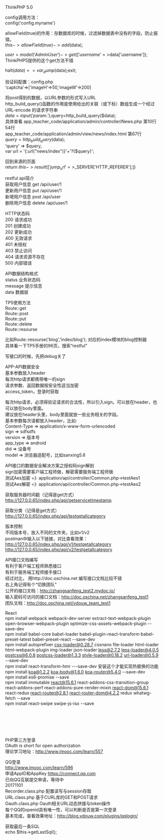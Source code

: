 ThinkPHP 5.0 <br>

config调用方法：<br>
config('config.myname') <br>

allowField(true)的作用：存数据库的时候，过滤掉数据表中没有的字段，防止报错。 <br>
$this->allowField(true)->add($data); <br>

$user=model('AdminUser')->get(['username'=>$data['username']); <br>
ThinkPHP5提供的这个get方法不错 <br>

halt($data) == var_dump($data);exit; <br>

验证码配置：config.php <br>
'captcha'=>['imageH'=>50,'imageW'=>200] <br>

将post得到的数据，以URL参数的形式写入URL <br>
http_build_query()函数的作用是使用给出的关联（或下标）数组生成一个经过 URL-encode 的请求字符串 <br>
$data=input('param.');$query=http_build_query($data); <br>
具体查看 app_teacher_code/application/admin/controller/News.php 第10行 54行 <br>
app_teacher_code/application/admin/view/news/index.html 第67行 <br>
$query = http_build_query($data); <br>
'query' => $query, <br>
var url = '{:url("news/index")}'+'?{$query}'; <br>

回到来源的页面 <br>
return $this->result(['jump_url'=>$_SERVER['HTTP_REFERER'];]) <br>

restful api简介 <br>
获取用户信息 get /api/user/1 <br>
更新用户信息 put /api/user/1 <br>
新增用户信息 post /api/user <br>
删除用户信息 delete /api/user/1 <br>

HTTP状态码 <br>
200 请求成功 <br>
201 创建成功 <br>
202 更新成功 <br>
400 无效请求 <br>
401 未授权 <br>
403 禁止访问 <br>
404 请求资源不存在 <br>
500 内部错误 <br>

API数据结构格式 <br>
status 业务状态码 <br>
message 提示信息 <br>
data 数据层 <br>

TP5使用方法 <br>
Route::get <br>
Route::post <br>
Route::put <br>
Route::delete <br>
Route::resourse <br>

比如Route::resourse('blog','index/blog'); 对应的index模块的blog控制器 <br>
具体看一下TP5手册的96页，搜索“restful” <br>

写接口的时候，先把debug关了 <br>

APP-API数据安全 <br>
基本参数放入header <br>
每次http请求都携带唯一的sign <br>
请求参数、返回数据按安全性适当加密 <br>
access_token，登录时获取 <br>

每次http请求，必须得验证请求的合法性，所以引入sign。可以放在header，也可以放在body里面。 <br>
建议放在header头里，body里面就放一些业务相关的字段。 <br>
基本参数每次请都放入header，比如: <br>
Content-Type => application/x-www-form-urlencoded <br>
sign => sdfsdfs <br>
version => 版本号 <br>
app_type => android <br>
did => 设备号 <br>
model => 浏览器适配号，比如sanxing5.6 <br>

API接口的数据安全解决方案之授权码sign解剖 <br>
sign加密需要客户端工程师做，解密需要服务端工程师做 <br>
测试Aes加密 =》application/api/controller/Common.php->testAes1 <br>
测试Aes解密 =》application/api/controller/Common.php->testAes2 <br>

获取服务器时间戳（记得是get方式） <br>
http://127.0.0.65/index.php/api/getservicetimestamp <br>

获取分类（记得是get方式） <br>
http://127.0.0.65/index.php/api/testgetallcategory <br>

版本控制 <br>
不同版本号，放入不同的文件夹，比如v1/v2 <br>
postman中输入以下链接，对比查看效果： <br>
http://127.0.0.65/index.php/api/v1/testgetallcategory <br>
http://127.0.0.65/index.php/api/v2/testgetallcategory <br>

API接口文档编写 <br>
有利于客户端工程师熟悉接口 <br>
有利于服务端工程师接手接口 <br>
经过对比， 用http://doc.oschina.net 编写接口文档比较不错 <br>
右上角记得有个“切换团队” <br>
公开的接口文档：http://zhangsanfeng_test2.mydoc.io/ <br>
输入密码可访问的接口文档：http://doc.oschina.net/zhangsanfeng_test1 <br>
团队文档：http://doc.oschina.net/vdouw_team_test1 <br>

React <br>
npm install webpack webpack-dev-server extract-text-webpack-plugin open-browser-webpack-plugin optimize-css-assets-webpack-plugin --save-dev <br>
npm install babel-core babel-loader babel-plugin-react-transform babel-preset-latest babel-preset-react --save-dev <br>
npm install autoprefixer css-loader@0.28.7 cssnano file-loader html-loader html-webpack-plugin img-loader json-loader less@2.7.2 less-loader@4.0.5 postcss@6.0.8 postcss-loader@1.3.3 style-loader@0.18.2 url-loader@0.5.9 --save-dev <br>
npm install react-transform-hmr ---save-dev 安装这个才能实现热替换的功能<br>
npm install koa@1.2.2 koa-body@1.6.0 koa-router@5.4.0 --save-dev <br>
npm install es6-promise --save <br>
npm install immutable react@15.6.1 react-addons-css-transition-group react-addons-perf react-addons-pure-render-mixin react-dom@15.6.1 react-redux react-router@2.8.1 react-router-dom@4.2.2 redux whatwg-fetch --save <br>
npm install react-swipe swipe-js-iso --save <br>










<br><br><br><br><br>
PHP第三方登录 <br>
OAuth is short for open authorization <br>
理论学习地址：http://www.imooc.com/learn/557 <br>

QQ登录 <br>
http://www.imooc.com/learn/596 <br>
申请AppID和AppKey https://connect.qq.com <br>
已向QQ互联提交申请，等待中 <br>
20171101 <br>
Recorder.class.php 配置读写与session存取 <br>
URL.class.php 基于CURL库的GET和POST请求 <br>
Oauth.class.php Oauth相关URL动态拼接与token操作 <br>
每个QQ的openid具有唯一性，可以判断是否是第一次登录 <br>
基本完成，查看效果地址：http://blog.vdouw.com/plugins/qqlogin/ <br>

获取最后一条SQL <br>
echo $this->getLastSql(); <br>






